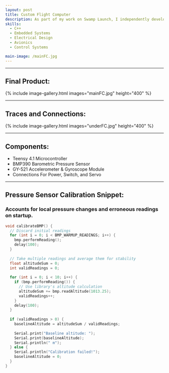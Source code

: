 ```yaml
---
layout: post
title: Custom Flight Computer
description: As part of my work on Swamp Launch, I independently developed a barometric-altitude-based flight computer with an integrated accelerometer. This computer is designed for use in test flights conducted by the staging sub-team and will play a crucial role in the future development of staged-flight systems. The flight computer continuously records acceleration and filtered altitude data to a CSV file on the onboard microSD card. Altitude is also checked against a user-set altitude, at which point a servo is actuated to separate the stages via mechanical linkage. Absolute magnitude of acceleration is calculated and used for launch detection.
skills: 
  - C++
  - Embedded Systems
  - Electrical Design
  - Avionics
  - Control Systems

main-image: /mainFC.jpg
---
```


---
## Final Product:
{% include image-gallery.html images="mainFC.jpg" height="400" %}  

---

## Traces and Connections:
{% include image-gallery.html images="underFC.jpg" height="400" %}

---

## Components:
- Teensy 4.1 Microcontroller
- BMP390 Barometric Pressure Sensor
- GY-521 Accelerometer & Gyroscope Module
- Connections For Power, Switch, and Servo  

---

## Pressure Sensor Calibration Snippet:
### Accounts for local pressure changes and erroneous readings on startup.  
```C++
void calibrateBMP() {
  // Discard initial readings
  for (int i = 0; i < BMP_WARMUP_READINGS; i++) {
    bmp.performReading();
    delay(100);
  }
  
  // Take multiple readings and average them for stability
  float altitudeSum = 0;
  int validReadings = 0;
  
  for (int i = 0; i < 10; i++) {
    if (bmp.performReading()) {
      // Use library's altitude calculation
      altitudeSum += bmp.readAltitude(1013.25);
      validReadings++;
    }
    delay(100);
  }
  
  if (validReadings > 0) {
    baselineAltitude = altitudeSum / validReadings;
    
    Serial.print("Baseline altitude: ");
    Serial.print(baselineAltitude);
    Serial.println(" m");
  } else {
    Serial.println("Calibration failed!");
    baselineAltitude = 0;
  }
}
```
